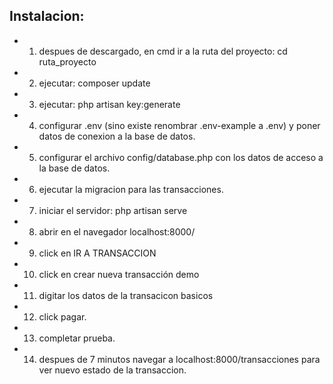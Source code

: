 ## Instalacion:

- 1. despues de descargado, en cmd ir a la ruta del proyecto: cd ruta_proyecto
- 2. ejecutar: composer update
- 3. ejecutar: php artisan key:generate
- 4. configurar .env (sino existe renombrar .env-example a .env)  y poner datos de conexion a la base de datos.
- 5. configurar el archivo config/database.php con los datos de acceso a  la base de datos.
- 6. ejecutar la migracion para las transacciones.
- 7. iniciar el servidor: php artisan serve
- 8. abrir en el navegador localhost:8000/
- 9. click en IR A TRANSACCION
- 10. click en crear nueva transacción demo
- 11. digitar los datos de la transacicon basicos
- 12. click pagar.
- 13. completar prueba.
- 14. despues de 7 minutos navegar a localhost:8000/transacciones para ver nuevo estado de la transaccion.

